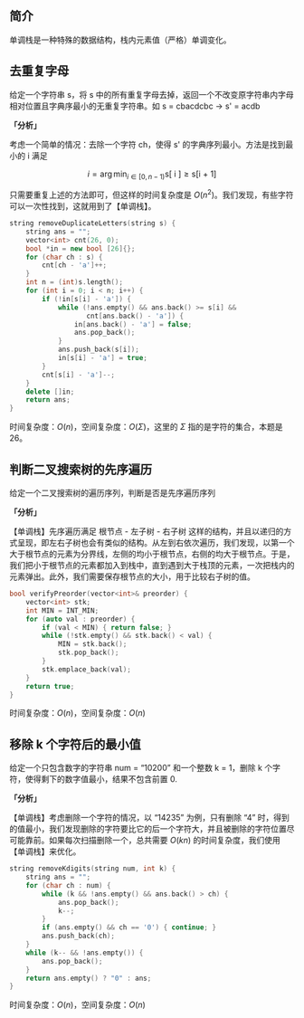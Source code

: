 ## 简介
单调栈是一种特殊的数据结构，栈内元素值（严格）单调变化。

## 去重复字母
给定一个字符串 s，将 s 中的所有重复字母去掉，返回一个不改变原字符串内字母相对位置且字典序最小的无重复字符串。如 s = cbacdcbc -> s' = acdb

**「分析」**

考虑一个简单的情况：去除一个字符 ch，使得 s' 的字典序列最小。方法是找到最小的 i 满足 

$$
i = \arg \min_{i \in [0, n - 1)} \text{s[ i ]} \geq \text{s[i + 1]}
$$

只需要重复上述的方法即可，但这样的时间复杂度是 $O(n^{2})$。我们发现，有些字符可以一次性找到，这就用到了【单调栈】。

```cpp
string removeDuplicateLetters(string s) {
    string ans = "";
    vector<int> cnt(26, 0);
    bool *in = new bool [26]{};
    for (char ch : s) {
        cnt[ch - 'a']++;
    }
    int n = (int)s.length();
    for (int i = 0; i < n; i++) {
        if (!in[s[i] - 'a']) {
            while (!ans.empty() && ans.back() >= s[i] &&
                   cnt[ans.back() - 'a']) {
                in[ans.back() - 'a'] = false;
                ans.pop_back();
            }
            ans.push_back(s[i]);
            in[s[i] - 'a'] = true;
        }
        cnt[s[i] - 'a']--;
    }
    delete []in;
    return ans;
}
```
时间复杂度：$O(n)$，空间复杂度：$O(\Sigma)$，这里的 $\Sigma$ 指的是字符的集合，本题是 26。


## 判断二叉搜索树的先序遍历
给定一个二叉搜索树的遍历序列，判断是否是先序遍历序列

**「分析」**

【单调栈】先序遍历满足 根节点 - 左子树 - 右子树 这样的结构，并且以递归的方式呈现，即左右子树也会有类似的结构。从左到右依次遍历，我们发现，以第一个大于根节点的元素为分界线，左侧的均小于根节点，右侧的均大于根节点。于是，我们把小于根节点的元素都加入到栈中，直到遇到大于栈顶的元素，一次把栈内的元素弹出。此外，我们需要保存根节点的大小，用于比较右子树的值。

```cpp
bool verifyPreorder(vector<int>& preorder) {
    vector<int> stk;
    int MIN = INT_MIN;
    for (auto val : preorder) {
        if (val < MIN) { return false; }
        while (!stk.empty() && stk.back() < val) {
            MIN = stk.back();
            stk.pop_back();
        }
        stk.emplace_back(val);
    }
    return true;
}
```
时间复杂度：$O(n)$，空间复杂度：$O(n)$

## 移除 k 个字符后的最小值
给定一个只包含数字的字符串 num = “10200” 和一个整数 k = 1，删除 k 个字符，使得剩下的数字值最小，结果不包含前置 0.

**「分析」**

【单调栈】考虑删除一个字符的情况，以 “14235” 为例，只有删除 “4” 时，得到的值最小，我们发现删除的字符要比它的后一个字符大，并且被删除的字符位置尽可能靠前。如果每次扫描删除一个，总共需要 $O(kn)$ 的时间复杂度，我们使用【单调栈】来优化。

```cpp
string removeKdigits(string num, int k) {
    string ans = "";
    for (char ch : num) {
        while (k && !ans.empty() && ans.back() > ch) {
            ans.pop_back();
            k--;
        }
        if (ans.empty() && ch == '0') { continue; }
        ans.push_back(ch);
    }
    while (k-- && !ans.empty()) {
        ans.pop_back();
    }
    return ans.empty() ? "0" : ans;
}
```
时间复杂度：$O(n)$，空间复杂度：$O(n)$

